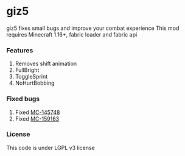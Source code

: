 # giz5
giz5 fixes small bugs and improve your combat experience
This mod requires Minecraft 1.16+, fabric loader and fabric api

### Features
1. Removes shift animation
2. FullBright
3. ToggleSprint
4. NoHurtBobbing

### Fixed bugs
1. Fixed [MC-145748](https://bugs.mojang.com/browse/MC-145748)
2. Fixed [MC-159163](https://bugs.mojang.com/browse/MC-159163)

### License
This code is under LGPL v3 license
